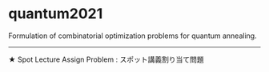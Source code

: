 # quantum2021

Formulation of combinatorial optimization problems for quantum annealing.

---
★ Spot Lecture Assign Problem : スポット講義割り当て問題
